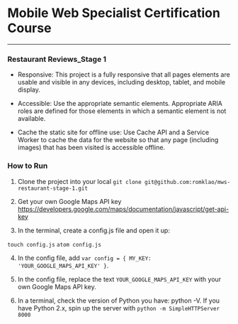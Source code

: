 # Mobile Web Specialist Certification Course
---
### Restaurant Reviews_Stage 1

- Responsive: This project is a fully responsive that all pages elements are usable and visible in any devices, including desktop, tablet, and mobile display.

- Accessible: Use the appropriate semantic elements. Appropriate ARIA roles are defined for those elements in which a semantic element is not available.

- Cache the static site for offline use: Use Cache API and a Service Worker to cache the data for the website so that any page (including images) that has been visited is accessible offline.

### How to Run

1. Clone the project into your local `git clone git@github.com:romklao/mws-restaurant-stage-1.git`

2. Get your own Google Maps API key https://developers.google.com/maps/documentation/javascript/get-api-key

3. In the terminal, create a config.js file and open it up:

  `touch config.js`
  `atom config.js`

4. In the config file, add  `var config = { MY_KEY: 'YOUR_GOOGLE_MAPS_API_KEY' }`.

5. In the config file, replace the text `YOUR_GOOGLE_MAPS_API_KEY` with your own Google Maps API key.

6. In a terminal, check the version of Python you have: python -V. If you have Python 2.x, spin up
  the server with `python -m SimpleHTTPServer 8000`





